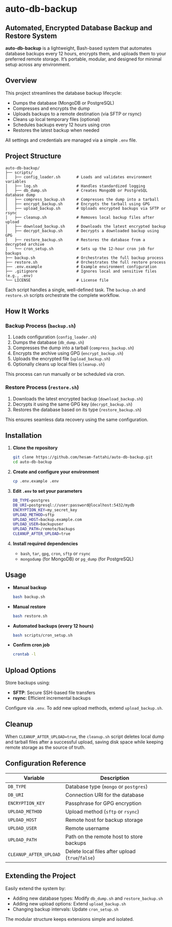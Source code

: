 # auto-db-backup
## Automated, Encrypted Database Backup and Restore System

**auto-db-backup** is a lightweight, Bash-based system that automates database backups every 12 hours, encrypts them, and uploads them to your preferred remote storage. It’s portable, modular, and designed for minimal setup across any environment.

## Overview
This project streamlines the database backup lifecycle:
- Dumps the database (MongoDB or PostgreSQL)
- Compresses and encrypts the dump
- Uploads backups to a remote destination (via SFTP or rsync)
- Cleans up local temporary files (optional)
- Schedules backups every 12 hours using cron
- Restores the latest backup when needed

All settings and credentials are managed via a simple `.env` file.

## Project Structure
```
auto-db-backup/
├── scripts/
│   ├── config_loader.sh       # Loads and validates environment variables
│   ├── log.sh                 # Handles standardized logging
│   ├── db_dump.sh             # Creates MongoDB or PostgreSQL database dump
│   ├── compress_backup.sh     # Compresses the dump into a tarball
│   ├── encrypt_backup.sh      # Encrypts the tarball using GPG
│   ├── upload_backup.sh       # Uploads encrypted backups via SFTP or rsync
│   ├── cleanup.sh             # Removes local backup files after upload
│   ├── download_backup.sh     # Downloads the latest encrypted backup
│   ├── decrypt_backup.sh      # Decrypts a downloaded backup using GPG
│   ├── restore_backup.sh      # Restores the database from a decrypted archive
│   └── cron_setup.sh          # Sets up the 12-hour cron job for backups
├── backup.sh                  # Orchestrates the full backup process
├── restore.sh                 # Orchestrates the full restore process
├── .env.example               # Example environment configuration
├── .gitignore                 # Ignores local and sensitive files (e.g., .env)
└── LICENSE                    # License file
```

Each script handles a single, well-defined task. The `backup.sh` and `restore.sh` scripts orchestrate the complete workflow.

## How It Works
### Backup Process (`backup.sh`)
1. Loads configuration (`config_loader.sh`)
2. Dumps the database (`db_dump.sh`)
3. Compresses the dump into a tarball (`compress_backup.sh`)
4. Encrypts the archive using GPG (`encrypt_backup.sh`)
5. Uploads the encrypted file (`upload_backup.sh`)
6. Optionally cleans up local files (`cleanup.sh`)

This process can run manually or be scheduled via cron.

### Restore Process (`restore.sh`)
1. Downloads the latest encrypted backup (`download_backup.sh`)
2. Decrypts it using the same GPG key (`decrypt_backup.sh`)
3. Restores the database based on its type (`restore_backup.sh`)

This ensures seamless data recovery using the same configuration.

## Installation
1. **Clone the repository**
   ```bash
   git clone https://github.com/hesam-fattahi/auto-db-backup.git
   cd auto-db-backup
   ```

2. **Create and configure your environment**
   ```bash
   cp .env.example .env
   ```

3. **Edit `.env` to set your parameters**
   ```bash
   DB_TYPE=postgres
   DB_URI=postgresql://user:password@localhost:5432/mydb
   ENCRYPTION_KEY=my_secret_key
   UPLOAD_METHOD=sftp
   UPLOAD_HOST=backup.example.com
   UPLOAD_USER=backupuser
   UPLOAD_PATH=/remote/backups
   CLEANUP_AFTER_UPLOAD=true
   ```

4. **Install required dependencies**
   - `bash`, `tar`, `gpg`, `cron`, `sftp` or `rsync`
   - `mongodump` (for MongoDB) or `pg_dump` (for PostgreSQL)

## Usage
- **Manual backup**
  ```bash
  bash backup.sh
  ```

- **Manual restore**
  ```bash
  bash restore.sh
  ```

- **Automated backups (every 12 hours)**
  ```bash
  bash scripts/cron_setup.sh
  ```

- **Confirm cron job**
  ```bash
  crontab -l
  ```

## Upload Options
Store backups using:
- **SFTP**: Secure SSH-based file transfers
- **rsync**: Efficient incremental backups

Configure via `.env`. To add new upload methods, extend `upload_backup.sh`.

## Cleanup
When `CLEANUP_AFTER_UPLOAD=true`, the `cleanup.sh` script deletes local dump and tarball files after a successful upload, saving disk space while keeping remote storage as the source of truth.

## Configuration Reference
| Variable              | Description                                           |
|-----------------------|-------------------------------------------------------|
| `DB_TYPE`             | Database type (`mongo` or `postgres`)                 |
| `DB_URI`              | Connection URI for the database                       |
| `ENCRYPTION_KEY`      | Passphrase for GPG encryption                        |
| `UPLOAD_METHOD`       | Upload method (`sftp` or `rsync`)                    |
| `UPLOAD_HOST`         | Remote host for backup storage                       |
| `UPLOAD_USER`         | Remote username                                      |
| `UPLOAD_PATH`         | Path on the remote host to store backups              |
| `CLEANUP_AFTER_UPLOAD`| Delete local files after upload (`true`/`false`)     |

## Extending the Project
Easily extend the system by:
- Adding new database types: Modify `db_dump.sh` and `restore_backup.sh`
- Adding new upload options: Extend `upload_backup.sh`
- Changing backup intervals: Update `cron_setup.sh`

The modular structure keeps extensions simple and isolated.
